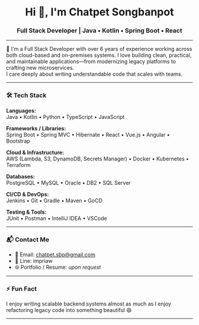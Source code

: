 <h1 align="center">Hi 👋, I'm Chatpet Songbanpot</h1>
<h3 align="center">Full Stack Developer | Java • Kotlin • Spring Boot • React</h3>

---

🔧 I'm a Full Stack Developer with over 6 years of experience working across both cloud-based and on-premises systems. I love building clean, practical, and maintainable applications—from modernizing legacy platforms to crafting new microservices.  
I care deeply about writing understandable code that scales with teams.

---

### 🛠️ Tech Stack

**Languages:**  
Java • Kotlin • Python • TypeScript • JavaScript

**Frameworks / Libraries:**  
Spring Boot • Spring MVC • Hibernate • React • Vue.js • Angular • Bootstrap

**Cloud & Infrastructure:**  
AWS (Lambda, S3, DynamoDB, Secrets Manager) • Docker • Kubernetes • Terraform

**Databases:**  
PostgreSQL • MySQL • Oracle • DB2 • SQL Server

**CI/CD & DevOps:**  
Jenkins • Git • Gradle • Maven • GoCD

**Testing & Tools:**  
JUnit • Postman • IntelliJ IDEA • VSCode

---

### 📬 Contact Me

- 📧 Email: [chatpet.sbp@gmail.com](mailto:chatpet.sbp@gmail.com)  
- 📱 Line: impriaw  
- 🌐 Portfolio / Resume: *upon request*

---

### ⚡ Fun Fact

I enjoy writing scalable backend systems almost as much as I enjoy refactoring legacy code into something beautiful 😄

---
